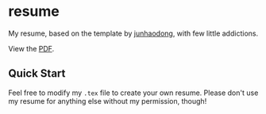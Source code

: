 # resume
My resume, based on the template by [junhaodong](https://github.com/junhaodong/resume), with few little addictions.

View the [PDF](https://raw.githubusercontent.com/danielecervi/resume/master/resume.pdf).

## Quick Start
Feel free to modify my `.tex` file to create your own resume. Please don't use my resume for anything else without my permission, though!
